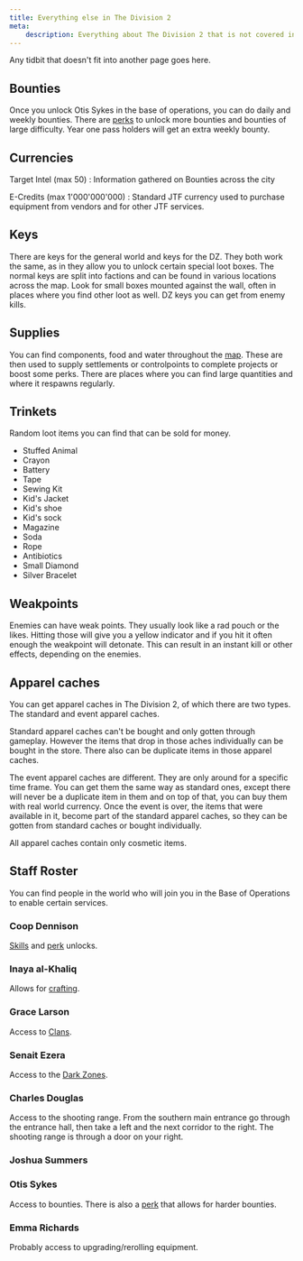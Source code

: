 ```yaml
---
title: Everything else in The Division 2
meta:
    description: Everything about The Division 2 that is not covered in other places on this site.
---
```


Any tidbit that doesn't fit into another page goes here.

## Bounties

Once you unlock Otis Sykes in the base of operations, you can do daily and weekly bounties. There are [perks](/perks.html) to unlock more bounties and bounties of large difficulty. Year one pass holders will get an extra weekly bounty.

## Currencies

Target Intel (max 50)
:   Information gathered on Bounties across the city

 E-Credits (max 1'000'000'000)
:   Standard JTF currency used to purchase equipment from vendors and for other JTF services.

## Keys

There are keys for the general world and keys for the DZ. They both work the same, as in they allow you to unlock certain special loot boxes. The normal keys are split into factions and can be found in various locations across the map. Look for small boxes mounted against the wall, often in places where you find other loot as well. DZ keys you can get from enemy kills.

## Supplies

You can find components, food and water throughout the [map](/map.html). These are then used to supply settlements or controlpoints to complete projects or boost some perks. There are places where you can find large quantities and where it respawns regularly.

## Trinkets

Random loot items you can find that can be sold for money.

- Stuffed Animal
- Crayon
- Battery
- Tape
- Sewing Kit
- Kid's Jacket
- Kid's shoe
- Kid's sock
- Magazine
- Soda
- Rope
- Antibiotics
- Small Diamond
- Silver Bracelet

## Weakpoints

Enemies can have weak points. They usually look like a rad pouch or the likes. Hitting those will give you a yellow indicator and if you hit it often enough the weakpoint will detonate. This can result in an instant kill or other effects, depending on the enemies. 

## Apparel caches

You can get apparel caches in The Division 2, of which there are two types. The standard and event apparel caches.

Standard apparel caches can't be bought and only gotten through gameplay. However the items that drop in those aches individually can be bought in the store. There also can be duplicate items in those apparel caches.

The event apparel caches are different. They are only around for a specific time frame. You can get them the same way as standard ones, except there will never be a duplicate item in them and on top of that, you can buy them with real world currency. Once the event is over, the items that were available in it, become part of the standard apparel caches, so they can be gotten from standard caches or bought individually.

All apparel caches contain only cosmetic items.

## Staff Roster

You can find people in the world who will join you in the Base of Operations to enable certain services.

### Coop Dennison

[Skills](/skills.html) and [perk](/perks.html) unlocks.

### Inaya al-Khaliq

Allows for [crafting](/crafting.html).

### Grace Larson

Access to [Clans](/clans.html).

### Senait Ezera

Access to the [Dark Zones](/dark-zone.html).

### Charles Douglas

Access to the shooting range. From the southern main entrance go through the entrance hall, then take a left and the next corridor to the right. The shooting range is through a door on your right.

### Joshua Summers

### Otis Sykes

Access to bounties. There is also a [perk](/perks.html) that allows for harder bounties.

### Emma Richards

Probably access to upgrading/rerolling equipment.
